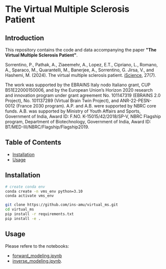# The Virtual Multiple Sclerosis Patient

## Introduction
This repository contains the code and data accompanying the paper **"The Virtual Multiple Sclerosis Patient"**. 

Sorrentino, P., Pathak, A., Ziaeemehr, A., Lopez, E.T., Cipriano, L., Romano, A., Sparaco, M., Quarantelli, M., Banerjee, A., Sorrentino, G. Jirsa, V., and Hashemi, M. (2024). The virtual multiple sclerosis patient. [iScience](https://www.cell.com/iscience/fulltext/S2589-0042(24)01326-9), 27(7).


The work was supported by the EBRAINS Italy nodo Italiano grant, CUP B51E22000150006, and by the European Union’s Horizon 2020 research and innovation program under grant agreement No. 101147319 (EBRAINS 2.0 Project), No. 101137289 (Virtual Brain Twin Project), and ANR-22-PESN-0012 (France 2030 program). A.P. and A.B. were supported by NBRC core funds. A.B. was supported by Ministry of Youth Affairs and Sports, Government of India, Award ID: F.NO. K-15015/42/2018/SP-V, NBRC Flagship program, Department of Biotechnology, Government of India, Award ID: BT/MED-III/NBRC/Flagship/Flagship2019.



## Table of Contents
- [Installation](#installation)
- [Usage](#usage)

## Installation

```bash
# create conda env 
conda create -n vms_env python=3.10
conda activate vms_env

git clone https://github.com/ins-amu/virtual_ms.git
cd virtual_ms
pip install -r requirements.txt
pip install -e .
```

## Usage
Please refere to the notebooks: 
- [forward_modeling.ipynb](https://github.com/ins-amu/virtual_ms/blob/main/notebooks/forward_modeling.ipynb) 
- [inverse_modeling.ipynb](https://github.com/ins-amu/virtual_ms/blob/main/notebooks/inverse_modeling.ipynb).
